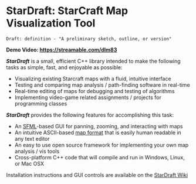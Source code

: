 # StarDraft: StarCraft Map Visualization Tool

    Draft: definition - "A preliminary sketch, outline, or version"
    
**Demo Video: https://streamable.com/dlm83**

***StarDraft*** is a small, efficient C++ library intended to make the following tasks as simple, fast, and enjoyable as possible:
* Visualizing existing Starcraft maps with a fluid, intuitive interface
* Testing and comparing map analysis / path-finding software in real-time
* Real-time editing of maps for debugging and testing of algorithms
* Implementing video-game related assignments / projects for programming classes

***StarDraft*** provides the following features for accomplishing this task:
* An [SFML](https://www.sfml-dev.org/)-based GUI for panning, zooming, and interacting with maps
* An intuitive ASCII-based [map format](https://github.com/davechurchill/stardraft/wiki/Map-File-Syntax) that is easily human readable in any text editor
* An easy to use open source framework for implementing your own map analysis / vis tools
* Cross-platform C++ code that will compile and run in Windows, Linux, or Mac OSX

Installation instructions and GUI controls are available on the [StarDraft Wiki](https://github.com/davechurchill/stardraft/wiki)

